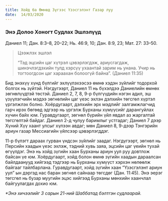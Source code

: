 ```yaml
---
title: Хойд ба Өмнөд Зүгээс Үзэсгэлэнт Газар луу
date:  14/03/2020
---
```


### Энэ Долоо Хоногт Судлах Эшлэлүүд
Даниел 11; Дан. 8:3–8, 20–22; Нь. 46:9, 10; Дан. 8:9, 23; Мат. 27: 33–50.

> <p>Цээжлэх эшлэл</p>
> “Тэд эцсийн цаг хүтрэл цэвэрлэгдэж, ариусгагдаж, шинэчлэгдэхийн тулд хэрсүү ухаантай зарим нь унана. Учир нь тогтоогдсон цаг хараахан болоогүй байна”. (Даниел 11:35)

Бид энэхүү хүнд бүлгийг эхлүүлэхээсээ өмнө хэдэн зүйлийг тодорхой болгох нь зүйтэй. Нэгдүгээрт, Даниел 11 нь бүхэлдээ Даниелийн өмнөх зөгнөлүүдтэй төстэй. Даниел 2, 7, 8, 9-р бүлгүүдийн нэгэн адил, эш үзүүлэгчийн мэдээ зөгнөлийн цаг үеэс эхлэн дэлхийн төгсгөл хүртэл үргэлжлэх болно. Хоёрдугаарт, дэлхийн эрх мэдлийг залгамжлагчид гарч ирэх бөгөөд эдгээр нь үргэлж Бурханы хүмүүсийг дарангуйлах хүчин байх юм. Гуравдугаарт, зөгнөл бүрийн үйл явдал аз жаргалтай төгсгөлтэй байдаг. Даниел 2-д чулуу баримлыг устгадаг; Даниел 7 дээр Хүний Хүү хаант улсыг хүлээн авдаг; мөн Даниел 8, 9-дээр Тэнгэрийн ариун газар Мессиагийн үйлсээр цэвэрлэгддэг.

11-р бүлэгт дараах гурван үндсэн зүйлийг заадаг. Нэгдүгээрт, зөгнөл нь Персийн хаадын үеэс эхлэж, тэдний хувь заяа, эцсийн цаг үеийн тухай өгүүлдэг. Энэ нь хойд зүгийн хаан Бурханы ариун уул руу довтлож байсан үе юм. Хоёрдугаарт, хойд болон өмнө зүгийн хаадын дараалсан байлдаанууд хийгээд тэдгээр нь Бурханы хүмүүст хэрхэн нөлөөлж байгааг тайлбарлана. Гуравдугаарт, хойд зүгийн хаан “Үзэсгэлэнт ариун уул” ын дэргэд нас баран зөгнөл сайнаар төгсдөг (Дан. 11:45). Энэ эерэг төгсгөл нь бузар муугийн эцэс хийгээд Бурханы мөнхийн хаанчлал байгуулагдах дохио юм.

_*Энэ хичээлийг 3 сарын 21-ний Шаббатад бэлтгэн судлаарай._